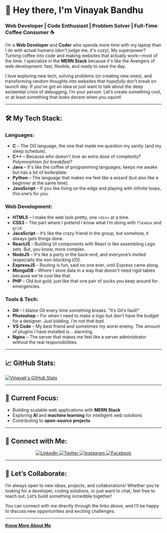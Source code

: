 # 👋 Hey there, I'm Vinayak Bandhu

### Web Developer | Code Enthusiast | Problem Solver | Full-Time Coffee Consumer ☕

I’m a **Web Developer** and **Coder** who spends more time with my laptop than I do with actual humans (don't judge me, it's cozy). My superpower? Turning coffee into code and making websites that actually work—most of the time. I specialize in the **MERN Stack** because it's like the Avengers of web development: fast, flexible, and ready to save the day.

I love exploring new tech, solving problems (or creating new ones), and transforming random thoughts into websites that *hopefully* don’t break on launch day. If you’ve got an idea or just want to talk about the deep existential crisis of debugging, I’m your person. Let’s create something cool, or at least something that looks decent when you squint!

---

## 🛠️ My Tech Stack:

### **Languages:**
- **C** – The OG language, the one that made me question my sanity (and my sleep schedule).
- **C++** – Because who doesn't love an extra dose of complexity? *Polymorphism for breakfast?*
- **Java** – It's like the coffee of programming languages; keeps me awake but has a lot of boilerplate.
- **Python** – The language that makes me feel like a wizard (but also like a beginner at the same time).
- **JavaScript** – If you like living on the edge and playing with infinite loops, this one’s for you.

### **Web Development:**
- **HTML5** – I make the web look pretty, one `<div>` at a time.
- **CSS3** – The part where I pretend I know what I’m doing with `flexbox` and `grid`.
- **JavaScript** – It’s like the crazy friend in the group, but somehow, it always gets things done.
- **ReactJS** – Building UI components with React is like assembling Lego sets. But, you know, more complex.
- **NodeJS** – It's like a party in the back-end, and everyone’s invited (especially the non-blocking I/O).
- **ExpressJS** – Routing is fun, said no one ever, until Express came along.
- **MongoDB** – Where I store data in a way that doesn't need rigid tables because we're *cool* like that.
- **PHP** – Old but gold, just like that one pair of socks you keep around for emergencies.

### **Tools & Tech:**
- **Git** – I blame Git every time something breaks. "It’s Git’s fault!"
- **Photoshop** – For when I need to make a logo but don't have the budget for a designer. *Just kidding, I’m not that bad.*
- **VS Code** – My best friend and sometimes my worst enemy. The amount of plugins I have installed is... alarming.
- **Nginx** – The server that makes me feel like a server administrator without the real responsibilities.

---

## 📈 GitHub Stats:

[![Vinayak's GitHub Stats](https://github-readme-stats.vercel.app/api?username=vinayak-7&show_icons=true&theme=radical)](https://github.com/vinayak-7)

---

## 🌱 Current Focus:

- Building scalable web applications with **MERN Stack**
- Exploring **AI** and **machine learning** for intelligent web solutions
- Contributing to **open-source projects**

---

## 🔗 Connect with Me:

<p align="center">
  <a href="https://www.linkedin.com/in/vinayak-bandhu-1620ba203/" target="_blank">
    <img src="https://img.shields.io/badge/-LinkedIn-%230077B5?style=for-the-badge&logo=linkedin&logoColor=white" alt="LinkedIn">
  </a>
  <a href="https://twitter.com/vinayak_s7" target="_blank">
    <img src="https://img.shields.io/badge/-Twitter-%231DA1F2?style=for-the-badge&logo=twitter&logoColor=white" alt="Twitter">
  </a>
  <a href="https://www.instagram.com/vinayak.s_4/" target="_blank">
    <img src="https://img.shields.io/badge/-Instagram-%23E4405F?style=for-the-badge&logo=instagram&logoColor=white" alt="Instagram">
  </a>
  <a href="https://www.facebook.com/profile.php?id=100048984101200" target="_blank">
    <img src="https://img.shields.io/badge/-Facebook-%234285F4?style=for-the-badge&logo=facebook&logoColor=white" alt="Facebook">
  </a>
</p>

---

## 💬 Let’s Collaborate:

I’m always open to new ideas, projects, and collaborations! Whether you're looking for a developer, coding solutions, or just want to chat, feel free to reach out. Let’s build something incredible together!

You can connect with me directly through the links above, and I’ll be happy to discuss new opportunities and exciting challenges.


---

[**Know More About Me**](https://vinayak-7.github.io/portfolio/)
